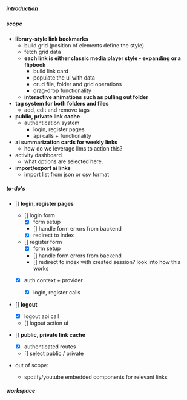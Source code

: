 ##### introduction

##### scope

- **library-style link bookmarks**
  - build grid (position of elements define the style)
  - fetch grid data
  - **each link is either classic media player style - expanding or a flipbook**
    - build link card
    - populate the ui with data
    - crud file, folder and grid operations
    - drag-drop functionality
  - **interactive animations such as pulling out folder**
- **tag system for both folders and files**
  - add, edit and remove tags
- **public, private link cache**
  - authentication system
    - login, register pages
    - api calls + functionality
- **ai summarization cards for weekly links**
  - how do we leverage llms to action this?
- activity dashboard
  - what options are selected here.
- **import/export ai links**
  - import list from json or csv format

##### to-do's

<!--- 02.04.25 -->

- [] **login, register pages**

  - [] login form
    - [x] form setup
    - [] handle form errors from backend
    - [x] redirect to index
  - [] register form
    - [x] form setup
    - [] handle form errors from backend
    - [] redirect to index with created session? look into how this works
  - [x] auth context + provider

    - [x] login, register calls

- [] **logout**

  - [x] logout api call
  - [] logout action ui

- [] **public, private link cache**

  - [x] authenticated routes
  - [] select public / private

- out of scope:
  - spotify/youtube embedded components for relevant links

##### workspace
